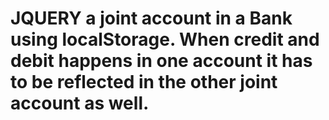 # JQUERY a joint account in a Bank using localStorage. When credit and debit happens in one account it has to be reflected in the other joint account as well.
